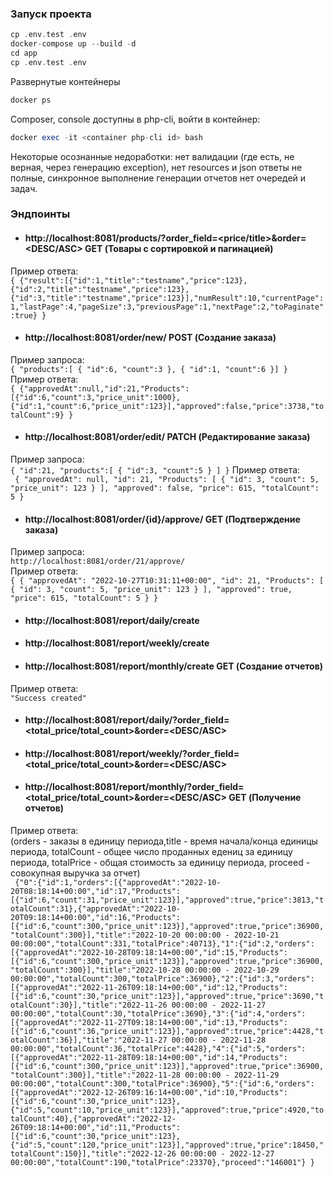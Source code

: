 ### Запуск проекта

```php
cp .env.test .env
docker-compose up --build -d
cd app
cp .env.test .env
```
Развернутые контейнеры
```php
docker ps
```
Composer, console доступны в php-cli, войти в контейнер:
```php
docker exec -it <container php-cli id> bash
```
Некоторые осознанные недоработки: нет валидации (где есть, не верная, через генерацию exception), нет resources и json ответы не полные, синхронное выполнение генерации отчетов нет очередей и задач. <br>
### Эндпоинты
- #### http://localhost:8081/products/?order_field=<price/title>&order=<DESC/ASC> GET (Товары с сортировкой и пагинацией)
Пример ответа: <br>
`{
{"result":[{"id":1,"title":"testname","price":123},{"id":2,"title":"testname","price":123},{"id":3,"title":"testname","price":123}],"numResult":10,"currentPage":1,"lastPage":4,"pageSize":3,"previousPage":1,"nextPage":2,"toPaginate":true}
}`
- #### http://localhost:8081/order/new/ POST (Создание заказа)
Пример запроса:<br>
`
{
"products":[
{
"id":6,
"count":3
},
{
"id":1,
"count":6
}]
}
`<br>
Пример ответа: <br>
`{
{"approvedAt":null,"id":21,"Products":[{"id":6,"count":3,"price_unit":1000},{"id":1,"count":6,"price_unit":123}],"approved":false,"price":3738,"totalCount":9}
}`<br>
- #### http://localhost:8081/order/edit/ PATCH (Редактирование заказа)
Пример запроса:<br>
`{
"id":21,
"products":[
{
"id":3,
"count":5
}
]
}`
Пример ответа: <br>
` {
"approvedAt": null,
"id": 21,
"Products": [
{
"id": 3,
"count": 5,
"price_unit": 123
}
],
"approved": false,
"price": 615,
"totalCount": 5
}`
- #### http://localhost:8081/order/{id}/approve/ GET (Подтверждение заказа)
Пример запроса: <br>
`
http://localhost:8081/order/21/approve/
`<br>
Пример ответа: <br>
`{
{
"approvedAt": "2022-10-27T10:31:11+00:00",
"id": 21,
"Products": [
{
"id": 3,
"count": 5,
"price_unit": 123
}
],
"approved": true,
"price": 615,
"totalCount": 5
}
}`
- #### http://localhost:8081/report/daily/create
- #### http://localhost:8081/report/weekly/create
- #### http://localhost:8081/report/monthly/create  GET (Создание отчетов)<br>
Пример ответа: <br>
`
"Success created"
`
- #### http://localhost:8081/report/daily/?order_field=<total_price/total_count>&order=<DESC/ASC>
- #### http://localhost:8081/report/weekly/?order_field=<total_price/total_count>&order=<DESC/ASC>
- #### http://localhost:8081/report/monthly/?order_field=<total_price/total_count>&order=<DESC/ASC> GET (Получение отчетов)<br>
Пример ответа: <br>
(orders - заказы в единицу периода,title - время начала/конца единицы периода, totalCount - общее число проданных едениц за единицу периода, totalPrice - общая стоимость за единицу периода, proceed - совокупная выручка за отчет)<br>
`
{"0":{"id":1,"orders":[{"approvedAt":"2022-10-20T08:18:14+00:00","id":17,"Products":[{"id":6,"count":31,"price_unit":123}],"approved":true,"price":3813,"totalCount":31},{"approvedAt":"2022-10-20T09:18:14+00:00","id":16,"Products":[{"id":6,"count":300,"price_unit":123}],"approved":true,"price":36900,"totalCount":300}],"title":"2022-10-20 00:00:00 - 2022-10-21 00:00:00","totalCount":331,"totalPrice":40713},"1":{"id":2,"orders":[{"approvedAt":"2022-10-28T09:18:14+00:00","id":15,"Products":[{"id":6,"count":300,"price_unit":123}],"approved":true,"price":36900,"totalCount":300}],"title":"2022-10-28 00:00:00 - 2022-10-29 00:00:00","totalCount":300,"totalPrice":36900},"2":{"id":3,"orders":[{"approvedAt":"2022-11-26T09:18:14+00:00","id":12,"Products":[{"id":6,"count":30,"price_unit":123}],"approved":true,"price":3690,"totalCount":30}],"title":"2022-11-26 00:00:00 - 2022-11-27 00:00:00","totalCount":30,"totalPrice":3690},"3":{"id":4,"orders":[{"approvedAt":"2022-11-27T09:18:14+00:00","id":13,"Products":[{"id":6,"count":36,"price_unit":123}],"approved":true,"price":4428,"totalCount":36}],"title":"2022-11-27 00:00:00 - 2022-11-28 00:00:00","totalCount":36,"totalPrice":4428},"4":{"id":5,"orders":[{"approvedAt":"2022-11-28T09:18:14+00:00","id":14,"Products":[{"id":6,"count":300,"price_unit":123}],"approved":true,"price":36900,"totalCount":300}],"title":"2022-11-28 00:00:00 - 2022-11-29 00:00:00","totalCount":300,"totalPrice":36900},"5":{"id":6,"orders":[{"approvedAt":"2022-12-26T09:16:14+00:00","id":10,"Products":[{"id":6,"count":30,"price_unit":123},{"id":5,"count":10,"price_unit":123}],"approved":true,"price":4920,"totalCount":40},{"approvedAt":"2022-12-26T09:18:14+00:00","id":11,"Products":[{"id":6,"count":30,"price_unit":123},{"id":5,"count":120,"price_unit":123}],"approved":true,"price":18450,"totalCount":150}],"title":"2022-12-26 00:00:00 - 2022-12-27 00:00:00","totalCount":190,"totalPrice":23370},"proceed":"146001"}
}`
